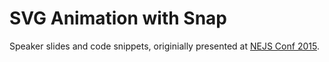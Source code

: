 # SVG Animation with Snap

Speaker slides and code snippets, originially presented at [NEJS Conf 2015](https://nejsconf.com/2015/julia67/).
